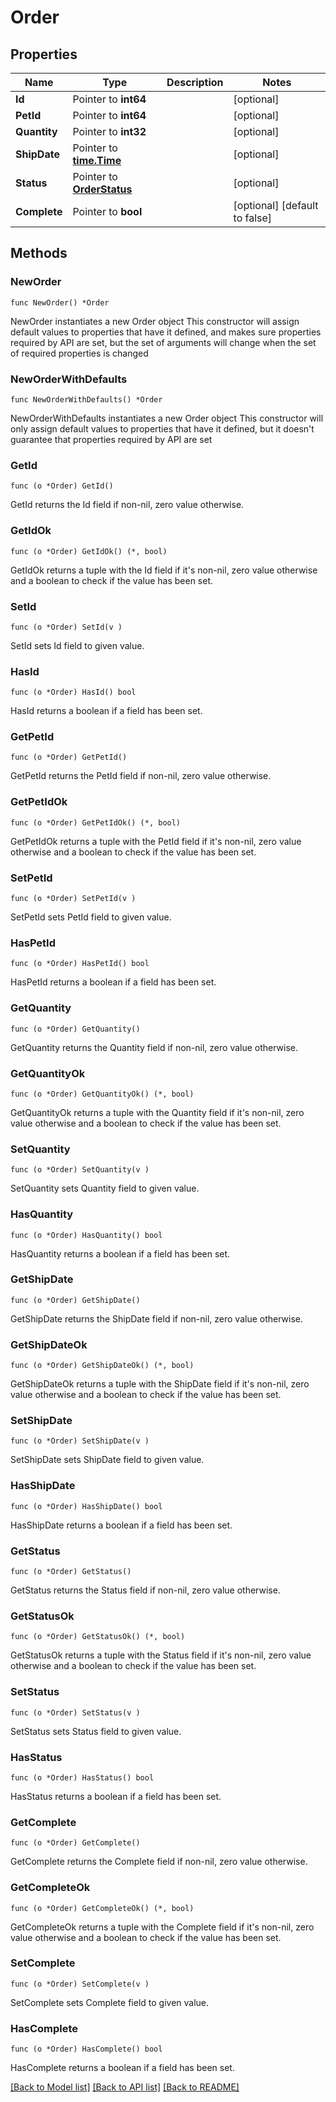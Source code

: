 # Order

## Properties

Name | Type | Description | Notes
------------ | ------------- | ------------- | -------------
**Id** | Pointer to **int64** |  | [optional] 
**PetId** | Pointer to **int64** |  | [optional] 
**Quantity** | Pointer to **int32** |  | [optional] 
**ShipDate** | Pointer to [**time.Time**](time.Time.md) |  | [optional] 
**Status** | Pointer to [**OrderStatus**](OrderStatus.md) |  | [optional] 
**Complete** | Pointer to **bool** |  | [optional] [default to false]

## Methods

### NewOrder

`func NewOrder() *Order`

NewOrder instantiates a new Order object
This constructor will assign default values to properties that have it defined,
and makes sure properties required by API are set, but the set of arguments
will change when the set of required properties is changed

### NewOrderWithDefaults

`func NewOrderWithDefaults() *Order`

NewOrderWithDefaults instantiates a new Order object
This constructor will only assign default values to properties that have it defined,
but it doesn't guarantee that properties required by API are set

### GetId

`func (o *Order) GetId() `

GetId returns the Id field if non-nil, zero value otherwise.

### GetIdOk

`func (o *Order) GetIdOk() (*, bool)`

GetIdOk returns a tuple with the Id field if it's non-nil, zero value otherwise
and a boolean to check if the value has been set.

### SetId

`func (o *Order) SetId(v )`

SetId sets Id field to given value.

### HasId

`func (o *Order) HasId() bool`

HasId returns a boolean if a field has been set.

### GetPetId

`func (o *Order) GetPetId() `

GetPetId returns the PetId field if non-nil, zero value otherwise.

### GetPetIdOk

`func (o *Order) GetPetIdOk() (*, bool)`

GetPetIdOk returns a tuple with the PetId field if it's non-nil, zero value otherwise
and a boolean to check if the value has been set.

### SetPetId

`func (o *Order) SetPetId(v )`

SetPetId sets PetId field to given value.

### HasPetId

`func (o *Order) HasPetId() bool`

HasPetId returns a boolean if a field has been set.

### GetQuantity

`func (o *Order) GetQuantity() `

GetQuantity returns the Quantity field if non-nil, zero value otherwise.

### GetQuantityOk

`func (o *Order) GetQuantityOk() (*, bool)`

GetQuantityOk returns a tuple with the Quantity field if it's non-nil, zero value otherwise
and a boolean to check if the value has been set.

### SetQuantity

`func (o *Order) SetQuantity(v )`

SetQuantity sets Quantity field to given value.

### HasQuantity

`func (o *Order) HasQuantity() bool`

HasQuantity returns a boolean if a field has been set.

### GetShipDate

`func (o *Order) GetShipDate() `

GetShipDate returns the ShipDate field if non-nil, zero value otherwise.

### GetShipDateOk

`func (o *Order) GetShipDateOk() (*, bool)`

GetShipDateOk returns a tuple with the ShipDate field if it's non-nil, zero value otherwise
and a boolean to check if the value has been set.

### SetShipDate

`func (o *Order) SetShipDate(v )`

SetShipDate sets ShipDate field to given value.

### HasShipDate

`func (o *Order) HasShipDate() bool`

HasShipDate returns a boolean if a field has been set.

### GetStatus

`func (o *Order) GetStatus() `

GetStatus returns the Status field if non-nil, zero value otherwise.

### GetStatusOk

`func (o *Order) GetStatusOk() (*, bool)`

GetStatusOk returns a tuple with the Status field if it's non-nil, zero value otherwise
and a boolean to check if the value has been set.

### SetStatus

`func (o *Order) SetStatus(v )`

SetStatus sets Status field to given value.

### HasStatus

`func (o *Order) HasStatus() bool`

HasStatus returns a boolean if a field has been set.

### GetComplete

`func (o *Order) GetComplete() `

GetComplete returns the Complete field if non-nil, zero value otherwise.

### GetCompleteOk

`func (o *Order) GetCompleteOk() (*, bool)`

GetCompleteOk returns a tuple with the Complete field if it's non-nil, zero value otherwise
and a boolean to check if the value has been set.

### SetComplete

`func (o *Order) SetComplete(v )`

SetComplete sets Complete field to given value.

### HasComplete

`func (o *Order) HasComplete() bool`

HasComplete returns a boolean if a field has been set.


[[Back to Model list]](../README.md#documentation-for-models) [[Back to API list]](../README.md#documentation-for-api-endpoints) [[Back to README]](../README.md)


